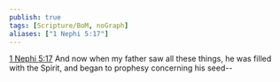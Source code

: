 ```yaml
---
publish: true
tags: [Scripture/BoM, noGraph]
aliases: ["1 Nephi 5:17"]
---
```

[1 Nephi 5:17](https://churchofjesuschrist.org/study/scriptures/bofm/1-ne/5?lang=eng&id=p17#p17) And now when my father saw all these things, he was filled with the Spirit, and began to prophesy concerning his seed--
